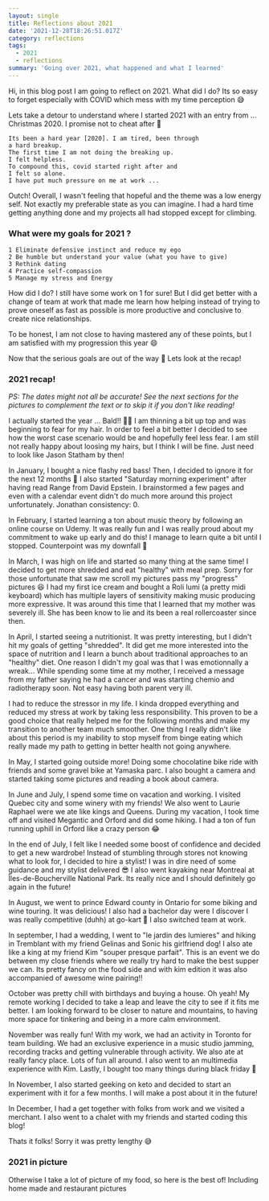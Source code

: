 ```yaml
---
layout: single
title: Reflections about 2021
date: '2021-12-28T18:26:51.017Z'
category: reflections
tags:
  - 2021
  - reflections
summary: 'Going over 2021, what happened and what I learned'
---
```


Hi, in this blog post I am going to reflect on 2021. What did I do? Its so easy to forget especially with COVID which mess with my time perception 😅 

Lets take a detour to understand where I started 2021 with an entry from ... Christmas 2020. I promise not to cheat after 🤞

```text
Its been a hard year [2020]. I am tired, been through 
a hard breakup. 
The first time I am not doing the breaking up. 
I felt helpless. 
To compound this, covid started right after and 
I felt so alone. 
I have put much pressure on me at work ...
```

Outch! Overall, I wasn't feeling that hopeful and the theme was a low energy self. Not exactly my preferable state as you can imagine.
I had a hard time getting anything done and my projects all had stopped except for climbing.

### What were my goals for 2021 ?

```
1 Eliminate defensive instinct and reduce my ego
2 Be humble but understand your value (what you have to give)
3 Rethink dating
4 Practice self-compassion
5 Manage my stress and Energy
```

How did I do? I still have some work on 1 for sure! But I did get better with a change of team at work that made me learn how helping instead of trying to prove oneself as fast as possible is more productive and conclusive to create nice relationships.

To be honest, I am not close to having mastered any of these points, but I am satisfied with my progression this year 😄

Now that the serious goals are out of the way 🧹 Lets look at the recap!

### 2021 recap!
*PS: The dates might not all be accurate! See the next sections for the pictures to complement the text or to skip it if you don't like reading!*

I actually started the year ... Bald!! 👨‍🦲
I am thinning a bit up top and was beginning to fear for my hair. In order to feel a bit better I decided to see how the worst case scenario would be and hopefully feel less fear. I am still not really happy about loosing my hairs, but I think I will be fine. Just need to look like Jason Statham by then!

In January, I bought a nice flashy red bass! Then, I decided to ignore it for the next 12 months 🙈 I also started "Saturday morning experiment" after having read Range from David Epstein. I brainstormed a few pages and even with a calendar event didn't do much more around this project unfortunately. Jonathan consistency: 0.

In February, I started learning a ton about music theory by following an online course on Udemy. It was really fun and I was really proud about my commitment to wake up early and do this! I manage to learn quite a bit until I stopped. Counterpoint was my downfall 🎼

In March, I was high on life and started so many thing at the same time! I decided to get more shredded and eat "healthy" with meal prep. Sorry for those unfortunate that saw me scroll my pictures pass my "progress" pictures 😆 I had my first ice cream and bought a Roli lumi (a pretty midi keyboard) which has multiple layers of sensitivity making music producing more expressive. It was around this time that I learned that my mother was severely ill. She has been know to lie and its been a real rollercoaster since then.

In April, I started seeing a nutritionist. It was pretty interesting, but I didn't hit my goals of getting "shredded". It did get me more interested into the space of nutrition and I learn a bunch about traditional approaches to an "healthy" diet. One reason I didn't my goal was that I was emotionnally a wreak... While spending some time at my mother, I received a message from my father saying he had a cancer and was starting chemio and radiotherapy soon. Not easy having both parent very ill. 

I had to reduce the stressor in my life. I kinda dropped everything and reduced my stress at work by taking less responsibility. This proven to be a good choice that really helped me for the following months and make my transition to another team much smoother. One thing I really didn't like about this period is my inability to stop myself from binge eating which really made my path to getting in better health not going anywhere.

In May, I started going outside more! Doing some chocolatine bike ride with friends and some gravel bike at Yamaska parc. I also bought a camera and started taking some pictures and reading a book about camera.

In June and July, I spend some time on vacation and working. I visited Quebec city and some winery with my friends! We also went to Laurie Raphael were we ate like kings and Queens. During my vacation, I took time off and visited Megantic and Orford and did some hiking. I had a ton of fun running uphill in Orford like a crazy person 😂

In the end of July, I felt like I needed some boost of confidence and decided to get a new wardrobe! Instead of stumbling through stores not knowing what to look for, I decided to hire a stylist! I was in dire need of some guidance and my stylist delivered 😎 I also went kayaking near Montreal at Îles-de-Boucherville National Park. Its really nice and I should definitely go again in the future!

In August, we went to prince Edward county in Ontario for some biking and wine touring. It was delicious! I also had a bachelor day were I discover I was really competitive (duhh) at go-kart 🏅 I also switched team at work.

In september, I had a wedding, I went to "le jardin des lumieres" and hiking in Tremblant with my friend Gelinas and Sonic his girlfriend dog! I also ate like a king at my friend Kim "souper presque parfait". This is an event we do between my close friends where we really try hard to make the best supper we can. Its pretty fancy on the food side and with kim edition it was also accompanied of awesome wine pairing!!

October was pretty chill with birthdays and buying a house. Oh yeah! My remote working I decided to take a leap and leave the city to see if it fits me better. I am looking forward to be closer to nature and mountains, to having more space for tinkering and being in a more calm environment.

November was really fun! With my work, we had an activity in Toronto for team building. We had an exclusive experience in a music studio jamming, recording tracks and getting vulnerable through activity. We also ate at really fancy place. Lots of fun all around. I also went to an multimedia experience with Kim. Lastly, I bought too many things during black friday 🙈

In November, I also started geeking on keto and decided to start an experiment with it for a few months. I will make a post about it in the future!

In December, I had a get together with folks from work and we visited a merchant. I also went to a chalet with my friends and started coding this blog! 

Thats it folks! Sorry it was pretty lengthy 😅

### 2021 in picture 
<script src="https://cdn.jsdelivr.net/npm/publicalbum@latest/embed-ui.min.js" async></script>
<div class="pa-gallery-player-widget" style="width:100%; height:480px; display:none;"
  data-link="https://photos.app.goo.gl/9dfDp5gMr1SshxBe8"
  data-title="2021 year in review"
  data-description="55 new items · Album by Jonathan Girard">
  <object data="https://lh3.googleusercontent.com/-RaeDu3j5Ke4d4SLy0i028WH4FMOlhgctnMBszR0PTvP6ARk0qInolNKQK4b-yYnQZN8jQVLxU11BPOFzxnFpQz0niVtkhAKIWICxzjzG3zoKk0RDr-vM41SRIapaJ-mec0eWWq46Xs=w1920-h1080"></object>
  <object data="https://lh3.googleusercontent.com/Pe1PxlcdkKVXpS8kvTDWaE79VD-860l5cwHupgosIFNAC9gdYccRRlCbx6fF_SSZgcGDLo2cG1ZqD4ivHPhHJwEOL8DO9jF4xLt_YoS4WDZ6e9KvXY1L6ZWiYTujr3ESUDiev72jsJU=w1920-h1080"></object>
  <object data="https://lh3.googleusercontent.com/9dHtFyqsU8LhoD3xUOKcwgPxHmRWus0O8_tWYwtZHVCoCdgD0_0dgw5jfDkXg5VB9R-FnIjyX5DNnIB6EvzgQCYorjkxc2zG1jgSKA18jkgsmgldJ4cvhWh8RlnhuMnEshXNGKXkZbA=w1920-h1080"></object>
  <object data="https://lh3.googleusercontent.com/6z4tyToDwIkr38OVj0LlZjVnsMhBWzBgLELAOsJBqcZQFKC72EAzZNINW0uoArVb8EPtGpU4N1Z3hBDW-dANiv-Wn_hyyIClikM7KW2LbY31k4TdSQUrr7sI-73qxYb8nUkgN0QIw2I=w1920-h1080"></object>
  <object data="https://lh3.googleusercontent.com/Qy3QXTsDd4zhPfv5WGm-NOJs8x6BSCcNLjzwPEjN4hJQvd95ZNEeQtK4nBlxfci2DqySCkIb6F6Wt6pTCsni2Jz8YwgxI51gpfBtU_9cUVH0MztHcDoLEo1DGUitx8mWpxkEagPpdao=w1920-h1080"></object>
  <object data="https://lh3.googleusercontent.com/__sm1Xt0QUrov7JXFXNzJf-vYN0aijBui-fJWEMrZ7e8cqP0GUG_vFPSl89-BXE2gehxnlq-k1to_HkuEz-xsFxAz2vtom_F5Xq4jV_4TVeCALWClOV30fGnZLr2K0n3gaHoUcAXfvo=w1920-h1080"></object>
  <object data="https://lh3.googleusercontent.com/-uby2JuleOq-1aIbq8JCO6NYZqw-bqP8oBSYzUXdmb5ALxsUIgsohwiv7Wy6t4aX4Oir8YsAmbtwmAFgpk097gkCrHZFM4-N5s9SYUhA837P5Cft67HpfeFU_QqNo28FdCZR4JG4IpY=w1920-h1080"></object>
  <object data="https://lh3.googleusercontent.com/zV1Ufus8E2fMNY5YdPTZMmV7R0VvBHxILl5jas3ITvTq2cqmmszL2r4TqThOyeaMBFlKJkIEOM0Ey-8DwNKK6QYNtFl_RFBpKWIrsxfhTR-zx0FkINztAPiyR_pIYzrKuNxcUnImsM0=w1920-h1080"></object>
  <object data="https://lh3.googleusercontent.com/MYImk__l7QuzNAFnElwLB-VCWWgDdR7P00jMfvKVr0AHYelvPMKRR8iQOY1r7Y83afMDwQukaWsUBBCuqt7iliTnUrb80zkXAxsjWi9ZpsDbAgvOQJPcf0T2srEikIiVd_x1cXPnq8U=w1920-h1080"></object>
  <object data="https://lh3.googleusercontent.com/8hywOQX0BhEk0XCYFIYpYCRuu2uFdbpLxO5Isb4gS80FfxKA-SetZoOx_TfebjvvF3v0h5ZZwsSanwDImkqsQ58FCjcCeD1eoljfhtb8AQlNGa9WFxDhL__S6udSmJnWYfD5FMsxAgU=w1920-h1080"></object>
  <object data="https://lh3.googleusercontent.com/jdw8d66bVvpaLa5upFNM_-2MISx4bS01kQwTJUHFE_RxQlRR3-6jYZY5awW_dBPyRZfiRksCJT5awJoQVMbHSIrHwY4MJunlc8qNxRUZWLB1JuzC_All2F2cHYh3Y_tCbC1Ol3QtS9E=w1920-h1080"></object>
  <object data="https://lh3.googleusercontent.com/PDIXxfQukWbvaO8WSVSWndbam6v1B5pxzHNm23vRPv63iPZgnxzeXcgsrdfNP8Rb9hsP_O6_VKUywccSMpVFaIysfec9BEZ0W0zPURrDJ8zvXhGwJZr4-xdK89wpl9A4y8Rz_ETfWHg=w1920-h1080"></object>
  <object data="https://lh3.googleusercontent.com/kMcEbtoLTfloJWQZ1egSqwx1lU09w-VfRW5Sh4Z5KaPXisusiG8AWlc8_bTvxETX0mSbCWT5bHbPwMx9zbR_Svtpsn3N2vMxZSUzIW44MzAbSCxa7OP3xVynwoDoRZ2iFwoX8uG0poc=w1920-h1080"></object>
  <object data="https://lh3.googleusercontent.com/anBkq7dwQ3oRNS9tl2b79u57VHZ4DlolSUXGmhA-EFSvvs1mwCFCM_3rj7KmTvlURht7kmpVxJhOHmSCc-TLCplSjkDIv6j7Adr_36v6VAP9sdLoZkzIR8EL6ylMg1cPewKxos8Ni2E=w1920-h1080"></object>
  <object data="https://lh3.googleusercontent.com/PjZv-yQmX9DLRFxnqlyxiMHjnxxei76lnYp2UYL2ivNrFgxSpdjTNTXYvtonXuwQDF3fNF24KBdrs_Nog4l4c0d_EAJOgIo7iXHRwkifiRYb1hoyTCpc_2diOwangzch6xbIj0eUmvc=w1920-h1080"></object>
  <object data="https://lh3.googleusercontent.com/0e1m7198U4vOF-mQhCRzP0QAky7dDtDLuwkUgEe99duguqZJxKgBBzINesrG77uDyQbq0dHHYf0Xc2pkmHViCrXZ2x5l6k3rxifJvyEPS9ludUSjiLKaBA_odqjbix6ikWbIGjWrQ_E=w1920-h1080"></object>
  <object data="https://lh3.googleusercontent.com/i8WHqBdGl9x-wZZQDDDy64XvGSNngjP3NC2VHinptffT5E8YxDkdWEaTLlUFFtqISQsLR68kv8hzZN-5XFllMRxjTTM7wem-lNwZNHWrrTqxp6I21lNpT7rUD1rs759Usw0gI2sD3PA=w1920-h1080"></object>
  <object data="https://lh3.googleusercontent.com/zenP2_py57PTYekLZld7AcIrEZ5ibPOUeMMVIuaGhSyfg6JmjX0Fo5X1QHXym-L1ndebKwCx9o7wn3Wpl3AfliXFFQZBWyRSq7vGFeJW5j4z3Z58-uQGDyYrvgE83rXRo8LEvT54250=w1920-h1080"></object>
  <object data="https://lh3.googleusercontent.com/Y71xRKHAM3OMbGOgQxFnCksCDY641b3GypvD1-bhBO3wgs3RwufOoBF6fBZ1Z1K7B5Q4jTNZCEek-AQHwyT3vzlOI9e_eM3z1eB-eMvkyJDIdFDNqFrJnzncMUhle0aLPsYFMWjN9rM=w1920-h1080"></object>
  <object data="https://lh3.googleusercontent.com/ZqokjoXbrNJF1RuZjwQyhBg4C266bbCxlgSkAM4POn8OgMDPzoQdp9Vd0ysla9-jH2QJ5YkAxmyxPqu8UiVCDqLztdlak5IFe0EwEY70bMQzAQ4XT97xjBOItPUMZUZ8XQipV0lw52g=w1920-h1080"></object>
  <object data="https://lh3.googleusercontent.com/C-ABJ9qfArJyk6PB9AIP4Vavr78jmuU4WMHYCtJzR2V8Guns3IU_4lriTbK10rcJ_dVjtleSLUsiPCcozcMUk3nYHt6NScNj4IfdVwKmJlcVyC8pkbxbhI-jYHoas51-vv27nUSmCdI=w1920-h1080"></object>
  <object data="https://lh3.googleusercontent.com/EMeiP9WHY23YyAmgEwVCfBRaR6FSfDDrWdmhulM7I341-Ms6W-7bFftt3HIFLzdhOvcwfomnBy5qwB-w6XatM5POqMVTEI3IGSPatxF1yc0GcC-BRgF63LFgn5HtYljn1D0q7ZO__r0=w1920-h1080"></object>
  <object data="https://lh3.googleusercontent.com/TBRnQGYsse3NukwEOhLATf9Bi3HJj_nxEf5TWH-Vpn_aMxEvIYq7avI5WPK5ktgBoDM7or_ssy115W6hVGGdYXoT7qObLDkzIlI52_c2KTT8QwYlwkdzoMnqwT9ZCzo4JVKpJyF9MzQ=w1920-h1080"></object>
  <object data="https://lh3.googleusercontent.com/XNegMZ5rjd-Hmi6r5qTnNucHoyDe-YT-YFOtlnyYa0fU4A9jUBivC7jH7BmKK2U5piUvoyLJmLiiNj5xg6ZHg94omcecZFn__e-eCEWL7TxvS_tcyGydp0I-0QDSuEKCHWJJMiEAdvs=w1920-h1080"></object>
  <object data="https://lh3.googleusercontent.com/Xpz9K3zwpgNaZ2XOS1aYlX8yxr3OzzJtE329U1L6iAxq9zB-2bZrnV_Z5sSInjqmwH8hdl656xFXQ5UO7tczd5gItAYHs64VONnR2fKQUSKpwWhAengYq23ml3q7x1BAMQe2If5Rckk=w1920-h1080"></object>
  <object data="https://lh3.googleusercontent.com/KdlWljaY4o-nPBs3UgyxjdrWVMPsv5BuS14sfpKDSmB2yhHOhPdf2A6QSmPUdaeE01QR_Vj_pGUrhd08PrNsQzbTsUnZ0G3t1DVPSHX5uAuJ5z5h85Q9cRX3wJ5d8nBQcDZtFRUfqRk=w1920-h1080"></object>
  <object data="https://lh3.googleusercontent.com/-MGk1flvxX1jHXgQ1a4XHp7dEuwGSlb_5W0R2hrl9vUD-BeIDBxA0nFZmZg1zJv-0QVKjcD4yMZHeGkAuRocMNO80nRvYq9u880ejRUflJJ1jYZBCIrDCU-2BKnjXEfBgPNn9_li5pk=w1920-h1080"></object>
  <object data="https://lh3.googleusercontent.com/y1asF7w9rTv1J55k5cq9JVuGJmwAQKZzBS0hz897k6rQu_St8sew78B7HXTuN4vZUTCdj8Ugord8-SMlho8DWP_6gwZcnqMBJckXPO7972KpwWwnY50fNda3OGIl83d3EmPpUczo3OY=w1920-h1080"></object>
  <object data="https://lh3.googleusercontent.com/TRNOiz_wwEzVXEx3nEVXU02dnwcp8yDEq3BMFLDzlth29acYKxE6wg7gb3wIkxp2M5XglndJRVLDGvvJkrjcWt9Je9xK7dKuWxwXcy4bqbQ4akgbQLibl3vmIeiLkphp7xrvg4ewcJM=w1920-h1080"></object>
  <object data="https://lh3.googleusercontent.com/odQMTHUq8_1w160vWVZVzUdOEmvTTnpmHPu1Ld-tnhChbra2LCl4t0AoHgDHtPH52xsn_C6nAMPT8LGTNS2NN2IZS1oTeQqFIJAiM-diEVysdwwtnK23dSBM3o7CE4TY9KqzP7L69uY=w1920-h1080"></object>
  <object data="https://lh3.googleusercontent.com/nbSyfKKn0AfMIj-Eng5A_X90ptu1lsRS_ycVfNLdFmb_ArRrvxn_9DjVkbBPpHL3obWhUwXJI7c_IRKxfIJS5YQewTALQG-s1ZcXE5ly7ydXiktHlmUOMiwqW8NHyXf4ztAZfyvga8k=w1920-h1080"></object>
  <object data="https://lh3.googleusercontent.com/hQKjF1Yw_yOxRendL4M08-Kz-nujF2ukkEu_Aiz_CDMBRdmFQSWbqTQ_MI8x6xmUm037IBsY9_7my-Ic_sVKo1qItIWMXTm1IE6d81TE6ggCNPsn9JVw9Hzj74mj4UoZZZ0bZgVvO4w=w1920-h1080"></object>
  <object data="https://lh3.googleusercontent.com/s-MbrsRTWASr6FJGjIQgDqRbRzxEFkaQ-lsC6wO353Gk22TjXHO35A0FfbGx8k2_IjULQktQRHcTLZcVw1eP3uU-5Dy-GdKx1NNBKIc7xU6XhIS1avyan0QhffIWk_K_wZbg4bMrr00=w1920-h1080"></object>
  <object data="https://lh3.googleusercontent.com/TtlrAGgxF8aK-4EWulXtcda6LsIaQRypbaeGtf68seVEi38ZTC8MeBvWosc6qpu1svbuMAecPmoHBUn5eGIT_UfiMsQfGXj0__TKWMYqL4rcwp2ImzmSKxwF9u_yCGdOwep6GuKmXX4=w1920-h1080"></object>
  <object data="https://lh3.googleusercontent.com/SwJiZzDtR_2FlIjdAd-bCyJnydVC-K78vwYiVikwsJTuODvcT69Hx0QxyhlBbSxzxeL-sa3xY_jhMmzNF-CzodQaJaAFk5rseupEQWnv-ywZ6B_1tekCTSJR9rin0PfPyfSDgFNXyAc=w1920-h1080"></object>
  <object data="https://lh3.googleusercontent.com/lo8bj1a4sUdjk7socxvrpAlprVX8pc7wMcoe7nwaxEUA1EOuOJbU4tzB9nbZLpZS7rNky12fV0t_4TqqzWij530abq4UyuHQjQlG-9hvXmmS9_fIDyh_KOV7taWcDlH6s-iPV1Wwh8s=w1920-h1080"></object>
  <object data="https://lh3.googleusercontent.com/RAqnRvpOeVfPcUjGUjZDWH7nHyxFtB0USQtMYac7JghKhDpd1kIZzI3PpgFxUOMlAqQ_PPhKAOgkx-wF7cOKmyi8IQ_UQYJOM5LNLZ2MCZJgrivyf5Mfn_3Uzo8ajz15KR28N_JGc1c=w1920-h1080"></object>
  <object data="https://lh3.googleusercontent.com/IwgH5OiI9cF61PWkvWDuiNjUzHkqyj_FwB6lZOWq44xqoGxuqIG_S5Nn5w9PEUtK-auTxywwXcN-qOBdlNUfuzuGMCT77C95Qwt7V29vdMv27DGsYJulH14jwZOxlE1RaF_LQcPeZWA=w1920-h1080"></object>
  <object data="https://lh3.googleusercontent.com/ZLW5FvuA38yDce2gZqClzw6h9AEa21JrDWGI9-SDfwgsYlpm7lXbqFzZMxEFoLOsuSm-qmwQqNimbr2vFckK4xmzldNSup3RRtmQRvLuCWJPVWqnPTbh_Eu29VTaTBQfHrUkhXmezYo=w1920-h1080"></object>
  <object data="https://lh3.googleusercontent.com/SBq0Q5o8A1K5m8BLYVjUktXwyKjvtvmdeFW2w9dmNYwTUZ0O40z33gFJCAcj6ulxQ4H3b39GL0ZR1ZouX15E-SdKK2PgLn5UyAUD0Jxt8bPvBys7SKQWgX2TZRrQiAVS2IlKjvzsfWI=w1920-h1080"></object>
  <object data="https://lh3.googleusercontent.com/sZunYEkGl7Msh_fc4Jd7Xc5YnztXv0Ybe2UpxundrCWjPvLdIGydlHvsWHOXgzfkJCYMjyVjRTNqOrCIFzvHf9XTSbEY9KwDv2ISHf0DUksKs7pVeQFEmw__hCHhpDNwbX0Sko9xQYA=w1920-h1080"></object>
  <object data="https://lh3.googleusercontent.com/0AeJk_dMzQQDvn-4x-HKrV-DYMWqgSecyDqjmEKDAtfZmmTfa-6V9dNQh7WBDuBLtuUr_2lFyhffdBoNFpi_Ha9jD1IMoQ6XicZLIXuWp5q9265mZu-wL-xtuL4DLX8gcMu0sVjOELs=w1920-h1080"></object>
  <object data="https://lh3.googleusercontent.com/qNLH_FCQTpnLZUetgmhd9f6jGwtrBlmycGKAA6lCMavKBGoHeVAGSPf4qVk-RfdqEBPIR6N_SCk2MYd4Y6696X83M01-D9cwZcLTWxzJgL7FR_NMf-T1YwsdARl8EpjT5o7DD6bAgEE=w1920-h1080"></object>
  <object data="https://lh3.googleusercontent.com/Rzstfuunj39sHEE2-yT3kWAGowGwTJZwaPWai8ubuUvaVAvKyl3xiIH6_L2Gg2Z5i43bLhl35njsjwDw2d4Cfd3DzTTTGfE6irvF3jHoGyJKKrLg3M3IvZ99BymVqSyJwOxVyp5ld68=w1920-h1080"></object>
  <object data="https://lh3.googleusercontent.com/jMbrTCtMcm6L-wkE5McUZheabY2nV_XLxrATuoE8bsu_0hNRsa5zj1vP6zeYrXPHU4OszyWxjcrxoRNxUhAYyjSCz4HY4ciHYgSVDAFkDkzODFCK0TgxZdrnIFGFvdg9x63WLSWJcVs=w1920-h1080"></object>
  <object data="https://lh3.googleusercontent.com/cG_HTZ6pwMFPT5IN6PEKi_PDE5TOcRIMMc8SJTBYQWZ7hiHAXznHNGgmRCXG2Qz4Y-FD_c969oqtrdEdQHYKXxsrOupgrrSHcjuImL2_CxCvFxMYL0iQNQj6lkvxgOKsty7d-B-nxZE=w1920-h1080"></object>
  <object data="https://lh3.googleusercontent.com/GwgUs8JJN8QODiZ3lbUywPk4KJZIkt85qOyXe0_On6nl8Ug6Cf0zpASZnvHm02MXxFwte5L2IVLpDCpj99hMGy8QuVIzNBtuEOe6vX09Qmev8-ISbW1OTSYavZIpq5cHWrGDFvsuzbo=w1920-h1080"></object>
  <object data="https://lh3.googleusercontent.com/Ljb1GqauPRJKHc_-FG2WjNWQdF-WOij59GPn-LfkTxh_ezwegqyvcjvtli5v0FwOprjzvzAdnUN5pa5wDWfPI6ilOWIyPA-TC205pCCt9vcAy-7w-DxDfAwHY9QruYgSJolmRdsDxFs=w1920-h1080"></object>
  <object data="https://lh3.googleusercontent.com/sQOlCDfBXPGscf3evXQiFtXwydkGwFrjFNzi0iHuT1c0Vm1Yrh0kLlT3nNSizYf_GHQpPPzDIVuAeB5SgjsWQlBNDwBkVkN9akMjc4z5vPRNNen96GKEDaPwnnKriM0FqNgljTOVJCI=w1920-h1080"></object>
  <object data="https://lh3.googleusercontent.com/Vw5wSy89xBQeCTxTVZrPxzWeAEYL_LJreDI-Y57ijZPRNqginT8WQzo2Ha1ocFmeE2KKKPbzm1OoGshzR_wFoNd4bpwZlMLEBZjBnsxDZFPRNKGU_Gt8SaG491nlZK-AlSy0ENEGqhY=w1920-h1080"></object>
  <object data="https://lh3.googleusercontent.com/sR1KUpuHDufZb_BVenRt1aIkn1daLMcbYnbe8gwIkaUCiBiUEdDtWSQO6CungbN4EJYbaUtIYKlJYwDAaCndfNCh0xfR40PcimkNiruVUgw2HWUU5Mxtp4sqhhJXwPfzQnJ29I0tUgU=w1920-h1080"></object>
  <object data="https://lh3.googleusercontent.com/tq4094B0vMmNdc4AndtJQ7g82kwdxNst6tbpRKwF_vZlbEcRkCP0E9oEaj5NemVumEDoRMmaanb7iFc2Dg9B7u39M8kEfozw2TJOa8JDOLfUs1FcIC9Vkb2T15e6gjzv0Zkhjoyzra0=w1920-h1080"></object>
  <object data="https://lh3.googleusercontent.com/98k2OC-dJWv8nyZHH5-4V6xo6iP3Ib2Z2IoxRCLh1gMP1RdKD_KIubHLR2y2gjkTarq5xciXWf3kOoED0HNWRsMQCsXxnAmXV1fN7yuCg1qJ2to5WHd8D9-cTlGpS1tyxSR7ajDIQk4=w1920-h1080"></object>
  <object data="https://lh3.googleusercontent.com/KQsMwbk6W3Vy6PmeWlcd9WJI-DyjhUiEEGjEB1YOjnsHh2sKcRXARsT87cpuKv4OZ8B3Qi-LENtbwilqgrTzywk6ndrP-D64LNcyNBzpFfzZfCliIwt4zBxapmFgXS4gA2GWWCnaG6Q=w1920-h1080"></object>
  <object data="https://lh3.googleusercontent.com/v3FqggI1xQGpS_ulm_7LCvZhWN1f4lzmGG961ekNmI6ftStOzx60br1bJzqsiUKCPjTlbGLhvbaX4sbtfneuThP7A9q6_um-NVwz1gqslA-Nl5jQ7Nf02b6y5MU27p-1bIkmqBFg194=w1920-h1080"></object>
</div>



Otherwise I take a lot of picture of my food, so here is the best of! Including home made and restaurant pictures


<script src="https://cdn.jsdelivr.net/npm/publicalbum@latest/embed-ui.min.js" async></script>
<div class="pa-gallery-player-widget" style="width:100%; height:480px; display:none;"
  data-link="https://photos.app.goo.gl/EPde7EHJeEZb9ich9"
  data-title="Food in 2021"
  data-description="57 new items added to shared album">
  <object data="https://lh3.googleusercontent.com/5TNii0U26WIkLsrwlrBOrq2cW5pYpxmd_PZzoQyB9ouCFtRZtOex8N5nXWFtfOVFEMFL4a8TotyEGbk2Dd7-IhbAb7bUs42HKg9MuXJgWQHmoCOy7yOOLqfVHpFsetd4E9GxQ1admS8=w1920-h1080"></object>
  <object data="https://lh3.googleusercontent.com/Al4fgBSsAY4CONe7nUQDShFfbnCn3IhtIj8dbE7MzTHSlqQnINA4HiBtFYoJosRX99zreNMEkEF-iUJcvKLvo9-AReyF1kmjwUyjPpvV6IV82bB07gLI9v4FDGNAO1MoFuC2WJAsMLg=w1920-h1080"></object>
  <object data="https://lh3.googleusercontent.com/R2Axag6az0OkLGoBAMs67V6JeKNnKYrjFan6fs8eSb4a4SODxkEP2Bzq7G_T13L_clG8Ev8KNa9b5EUXJX2_XZmvRO4VSb18CrApFvc6lQi3edCHQD_5GNE1_mVxLSjIVYhthXQmOK4=w1920-h1080"></object>
  <object data="https://lh3.googleusercontent.com/SKJvTuSltHIskgP65Jqu6Y3w-AgESj9Zbg7T9cvEtFlZRIm4IuTndbjUNW2XwqF3Eqf7vpU4VwxHjegXoJ2u2pUEoH432DnxPLxNOiW7CR8tuckCaC-9J3waT63qKFthjBcvLS4xgg4=w1920-h1080"></object>
  <object data="https://lh3.googleusercontent.com/ScyXiK1NjAHArjIEFsTzz0-nFSXnLBs1Nyjibj9IFzBMlYJ8BXpydMNptRBFzCKcpfGWtpEWSV5rY6OWoJeVSW28jisVNMjOskSVoZriCROuZsVEuPhjJohcRPaHNKyZRJRfaO8QQtA=w1920-h1080"></object>
  <object data="https://lh3.googleusercontent.com/pOoTNOn9z4JW0a3BlNJTPMvrMi6f640tkdX1DMjN8ytn-2Q0F5KByuhFG9y2HobwcmRgXTaQJZx1Z0dCJ3aFfixza5omKOHiLoTGs0Q5NMklG6AgxsNQZLApW7IuPueYGSwlDrK0WSo=w1920-h1080"></object>
  <object data="https://lh3.googleusercontent.com/J9bhtmzNyZbtiMe25E0e8VQryFpUMxICzeZyyxSgMHjj4ENfDQykg5iTYEvilBRuShX7ojDWUzarpuNYhsiHbnjT2oh6tHQvp5c89SQYHgyCXkpE1Xfrtot0ALgZlogCkUaKNRav0BU=w1920-h1080"></object>
  <object data="https://lh3.googleusercontent.com/i8uHzi01wHSSfY0L6b5M-bzr-PL2ha4LpYaskyNKSydb82JgmtaQb7rZf-nBbiyh4tp3fCfet7_3CrxCy6DQv-7_8dZB266V6wf-vtSs_zO_MeGDzRvTjHACtd5DacqcpnVNipMqugA=w1920-h1080"></object>
  <object data="https://lh3.googleusercontent.com/XEMvWfxV176qB2kEU02miz0KeV3jvgrTPjMX_nc3mCy_Vpg5KkbNpdRhaBeT7PIIFJEatSNMi9I3uL3W2tiMZ0BZTz6JcuXpqWjgxBbbj3cAEUJpd70a_2MPae7mCaZ_KzCKws3oP00=w1920-h1080"></object>
  <object data="https://lh3.googleusercontent.com/KvMy8YlLINUkhHni9Q5w3jbjd_wfzaY2pd2JQ2qnaSmU5s2gD8QxKwiPMVUdPK9aRCzje1_OFoccbOKyktshUBh-QfbaYOC92urrJcOEccfW4_L4Yql2HNqPTN7ilDywEP8FZQPhmrs=w1920-h1080"></object>
  <object data="https://lh3.googleusercontent.com/lRciXxHGBIuJ48Rx8bLNH1OynhGSFOm33Phhgs8U8dUvQGcP9EGcRAgn3s9CnLVYZU-tHZcS6AF8uE_lo9CSXlQIrRM25s1TOT6Rq25HXwoiKXYVIE5xvZHRu_hkec3ByR1FBKESAOc=w1920-h1080"></object>
  <object data="https://lh3.googleusercontent.com/mRKyPxbYsCSRsXjayo8QX8HU2qu_Le34cFtZvrDWmJoDJt9ROmCmy4zw84FL2srLADsu09e4bdyZG3maC5QaBkNwAVGv72Zb4LHWZeJKpq7K-MgSUBaWguRxzshusJuhcqJiyFxIEmI=w1920-h1080"></object>
  <object data="https://lh3.googleusercontent.com/Bkrzb-iswzMVnEjva9l5LsvsGcR1AuIDpCX6CTJPJeFixUggq8jP1gm0V-nbDnBVRRKZoyglNmJRZpomxsO2lDxGs_KEepgl6vtuznZ65kKY5vHyc2H6QquoAUfmcbTpqbYsH0lFidY=w1920-h1080"></object>
  <object data="https://lh3.googleusercontent.com/vyyDi4Gnp0IkjJW7RBUYm6oYnjlrkUMx6d1eJeLAbL_btAlSM0MkBveBMM15mg5H5JpnRDYiMdw5uiozKEIAT05xdaQzJbD7isNq5648Ou2ZKZhw2ksiQIs4YB2l_1llwnJ0U6H5NVY=w1920-h1080"></object>
  <object data="https://lh3.googleusercontent.com/oulp5t-xb3BRGI6AZdNRqC_5a531v1vX8J1tEWLdGalgqOK42jfM2F1PZKhCt1-17bF5RziDYf_8I0C8gvjkSy1k8FpdfhUUWrMwzjEo4qdXTcvQyIX9sXfHY9jp6kmGdVi3Txv-kDc=w1920-h1080"></object>
  <object data="https://lh3.googleusercontent.com/gK1YnE3-Jmvw_WFDOiFDhbz2LLwJgAxRGIQ0QWWQW7jBF0kg9S2Kd2w_gJA1OQH4OJbxmrJC5k8miGvzNy7pyt9l4maUS8ss4XbwK-7iqHckG90kz4wZSi2Yp6uINeKL1yCidFnh31w=w1920-h1080"></object>
  <object data="https://lh3.googleusercontent.com/63qjUIdHEMg7bG58ZXdlqSvYqgeA5679_oy1XYt7ZeKnupjF9DBS-sdjBKr4d4LOj9m_a90np01LaW1D60Y56RmyzD2u1GEbVapi-B4EvQuvV3mIxU36LV_m-v8skp8HhpAQ2k-CfXY=w1920-h1080"></object>
  <object data="https://lh3.googleusercontent.com/3CqSC24GcEvX3443dEhjhZDs7WrqvbUfvk9rktTcuCg4YRbGetpqCFC7pK1_as9GJHFCkhJd2o1-V4RbKmKwn26EKNZy_sCz6BBDFerZcQXuFFPueX2p3hLIEhq61xF1POWF9CERdvY=w1920-h1080"></object>
  <object data="https://lh3.googleusercontent.com/SveFGKbfGR_Aes18UV4-nOTxFGF5n3Jn3CUPCTMDyEuPQUsws9yOXS43nc8KuSHoiYfJ_WcYfYdup3BQeDK3rteeWVsSMKmDZqAu9Al7Z5-Fs0_144PAvDTxHdeSTBY1_D3yHGxGVnY=w1920-h1080"></object>
  <object data="https://lh3.googleusercontent.com/DNRnKkF5eT7C80kf-WEErfaZWLJh5G0P1giaZ2fD1Zq8rW6HaHEfcbuodjxAyiVbNvyJ9uw6kTO6BztPlaLZMt5T8vWOpI7vNl2u0qCBVxeiEjIIFW1p10PMDZgKCHbt6pRF3tJDpRI=w1920-h1080"></object>
  <object data="https://lh3.googleusercontent.com/w_6kFWwTjAInZwaVe9s3B4Cpju18y0DMlAvwnqIrcuMnraijkaREe37MsScZLyyGbs5Fg9-kEy3fGB3dkz6h0CESeKe6TGvVe5_ECqsQBZLPN3SZ8XRDS0XAcarfUoMRy6_NCAY_omk=w1920-h1080"></object>
  <object data="https://lh3.googleusercontent.com/ki2Lormx6CKrBsfQ_nICWCU4hFLWAXIvvAb1UkM8cqAEMBG4J_99PjCpYIl_3tsceQsyt9Dt7slv0hUclcaGkNFNVbNsxC5F6mOOD7wRCZaT_-ZL-5X1elOBeyyPIG_iyWX_Ku5sDsE=w1920-h1080"></object>
  <object data="https://lh3.googleusercontent.com/8a2XSJ8PVtDKKbGaqhiGQOSVEmvzGdk0Amg_Uf1-7bk4Mh5GZ6XC8ZQQbZGrKof0CQKG8nsKM0YfjkR5LzmCSNtgKwc0i2VdyRhhaSere-JjbAMEPLecmpZpXkoh_mbDXfniKafjJAo=w1920-h1080"></object>
  <object data="https://lh3.googleusercontent.com/f4Sm84QRkCaww7UXSyZu7VNGSBnfzgs_5k_vJDBjawl_nBI3wkIAw0_n60kftUTOeWkmW-Mp26_6vuHbxFSDLJU4YyRyrXV6mRt132ddnPdy-qlq-QlujEI-CZR1XS2ZmqOWELqxwnU=w1920-h1080"></object>
  <object data="https://lh3.googleusercontent.com/C4NoziZ01j45SxrDq3PC7HPBT5wgdNCTJ581ZTk79dTtLjg_Oe5dwX-6wMIubKplB_V9Uz2OM_MDfvpO_8TjDQbo2WF3WIiouFggv6hRRficVAfHB7wcMXfLGIP6u_rpsk49yUMcenQ=w1920-h1080"></object>
  <object data="https://lh3.googleusercontent.com/aJIV3iro89sC0ERbs4PXgdTloM3K048CwyvXjMRDbL9NCO4HdbGSiMfXSI4DnaCLCIn9AYEFdm6zEQ85tDxwcUM0cYlua9SrbGGX81j4RJEVUxk9nVQT4pPUA9MYGtc3rWRudMN2w0M=w1920-h1080"></object>
  <object data="https://lh3.googleusercontent.com/uNgE5u3At_ewBRlCZhpGAKUhW8XJkEcdUICVIWoBNb_Wxzh3CVHNdXm42UXjJjbFdjr1eFpaBTSc_K5MwYsZefm4brytd_eq0F4-kBL4oAMVnPqq2hsW-ztQFBlyTYlD0RIVoK_YVU4=w1920-h1080"></object>
  <object data="https://lh3.googleusercontent.com/BkQY_1zF8u_gxvhfewc7RmMYh3DnDRgrRzcu8pRHYsLrj9Y2SYVDxtxYVnYu-ywX8nA4tVoneEJuYcauUGh6YoWCsE5N2XurRWrK26CnOCkD-wIrWSrzIfFRRWLP3hEAPjgKajKQlQQ=w1920-h1080"></object>
  <object data="https://lh3.googleusercontent.com/l6iGCRQ6pF_qgFlG_FB0nh8Jaygkf1xP9-HOv7GkyVStg_jsYWTZ6dA3f_8K1KjGz23JKfOC6m_C1fBTSN7wKfHK8ToJVWEPIG449OOe08_K4wygiAMp15kLr7BhNMTKC7J5xLkH2fw=w1920-h1080"></object>
  <object data="https://lh3.googleusercontent.com/bYbk-En1WMhIOVyKd_SD1f-Oe0X7aognIdEJN_v5j0N2ZaeBqkMIzaON7fHfflblLC6BznojimS1QbEzqxa3eaavkgMNRbKmPqfp7B9h3Z0aXt3DixbQDyI4X3xn25GzI4befU1t5YQ=w1920-h1080"></object>
  <object data="https://lh3.googleusercontent.com/oDxyWbWbJPASWFkY8a4rrq1mZvWYMGZZcJ3ciUh8IxIEMb5Vkb8hG0r_P88-Tnmk59or9OiX_30pQMEBexEmdUn-a1zz4isMOs2REIjx9mmBI0R8FDf4zVn2zrmYaDIPIYz0miHj-Uo=w1920-h1080"></object>
  <object data="https://lh3.googleusercontent.com/dvkUWPv0Wj5VsEq65cXab8sAdO-xlihSy2qk_uhiVFF8zrAsz-9uJUQJ_Wz2jlGhvM98MPb_BCjdZx5GlLv_pjKF88vwj15ySG7C5Oc6LwTpQVw286Dzi3sFtFLJ8aF5LyvEdbFtCno=w1920-h1080"></object>
  <object data="https://lh3.googleusercontent.com/11TBqSu0-I5KhcQ0c6fvJaWnLseKcMk5eR5UYkQzrJMvkp7bd15Cj8l9l1MLvcB-QKEscxLvSZwGlkrIbCNJhox4HGwfL5-o3KFn4GPPcvM-I9gNm2cGD3c_Nxx1SDpZUdenT0OaPJg=w1920-h1080"></object>
  <object data="https://lh3.googleusercontent.com/pm7GJh4gy5QXFXOToRg79C5WHE8aYa7l7UV3j3SaqZqHVcHkN6KTwpT18_JKroRt-w6vt40yapphQ7dBvh6SuRMq_0rxvYuUw25OINxAAcW1sCnVrogIPYGCc-j6_AlSMZel_aIOAUM=w1920-h1080"></object>
  <object data="https://lh3.googleusercontent.com/n6WoGJfmPTtvq0kK5QvvrBS4iD8TxMJW6vw22f2m-taG7WVfReKUAGMTjjli_Ee74ehzDfJXkFh98J-embApqw5JYpcU7c4sIefs05uUE7B29hP7WAgS5Rzo6z56ZWOIqHa7vUmdJxQ=w1920-h1080"></object>
  <object data="https://lh3.googleusercontent.com/M7rVIQZgW173mACy1nI2vVHa9IMS0YgXy2tZooost30W7oYJvlw1SdSUAjSj7-ZtUQyN53i7ZUv5d7FYCpxrawuXZ3rY3ZRiGS11zn-pzjvWrNHRpbIhI0CV4snXKR06HTtg4rzmxKI=w1920-h1080"></object>
  <object data="https://lh3.googleusercontent.com/dNpPjVxkqrieVweqqjb6i1i5Y7MvMokpT9FEkRNBTr3gWgSwqVFPLJ1MMyoKiaoOxGgm226H8iip8R082rK_r6_Vyu0tVNW-G0D_NAzk2FfWw9n6m_SSsOFAmGr2yLudEmWTcw-fXKo=w1920-h1080"></object>
  <object data="https://lh3.googleusercontent.com/em_7jizOZCjmpc6CyMoPvkXCTalsXhaIzv4a05rm-G8y8h1cFOZLf9Pf9gSF9jASqt6sKPnVRGL9302V1jg4OKY1lhUX46aAshPpvBKIRrWeMWKhceidJCehs8myDDtxv3JOtSK-t5s=w1920-h1080"></object>
  <object data="https://lh3.googleusercontent.com/0-kc3nR9hq1IxVmcODRXUtTs3OkkBJeG_qDeJ_2WIEkBHxOMGOUVmOx97fckAAt0V_GHkOGdwSddUFReAGlpROaFGkL5TdJSYJSpm5LT2nA4Z7V7QtBK4TqpmjKt1zrA9mWc1V1ff8A=w1920-h1080"></object>
  <object data="https://lh3.googleusercontent.com/Q9VE_G1sH0I9zcgPw3y2mJQD7jZE04qr8hH3A4rIUuXL_Ah-iE_MG7w_OU8mrW0ZgProna6KrASBMFIAyfUyMYupgHYOpxAbz6E3edjrx6GNfi06jmuo_Jf_rz-Gr9mzkg1SuvsooJI=w1920-h1080"></object>
  <object data="https://lh3.googleusercontent.com/OXXfr1laFXcpc_4cpWCu0mDHGL6B-5il1sPKln0GRzA8xgJ_AjZTPDERjeueZcXRECF1W1qtcHNdFd8fWTADlXBQZv0MJNn96JuFHekkLY5VCx1KDuyuYJD5W7o289EHk64YksFbqpo=w1920-h1080"></object>
  <object data="https://lh3.googleusercontent.com/He2sbfZd05goIOXZ45EtCWaKFwo_RhB1B-CqTRyCc9SuX4va1kMY6C-ghqXkjj9TUHfySCGWY02MhaUayEj6L2Lcc30vBQNIh_w84lmZMC6iVqDzshD814LeCkKxd4ElPC3RFBaFTiM=w1920-h1080"></object>
  <object data="https://lh3.googleusercontent.com/mN1ZxziDCZorvHKKBv5_y7v4MEVVLv5W4zH0CHnvsNRlnJCZzDDuRuCCrlAacGEPHJT81MXcWd9-FzeaLyX8OKNNegkpWS1Mqko8VPVmlT-PQLhxJcJVZ8C3kqhAUsz_5gc9xhxwrdk=w1920-h1080"></object>
  <object data="https://lh3.googleusercontent.com/0p9RnvFKKBmskbGgeWe3_x1PVg5RYH_6xoTQdIDc_9rMsqzgFEDD6YgUCappGoxfkeP1zm7yMr13IVeoJlV3JzHtKpOp2mMwK1ZeBdE3jc0x-z2WYmnkN_zM4oMl7jpfd30kf0N70lU=w1920-h1080"></object>
  <object data="https://lh3.googleusercontent.com/UV8D4g_rr-e6iC2fPDZFNz0L3Monl2ltWbtOlX3OYrJy0rTusE-1KWh-tPOxYL3zxWV0xDSe_ADdyBJyW-2d0LbGWSJi3sft8JJeLaaY_grcHwfyz1zjSa5nAAf-qkHCLgPbrpplWks=w1920-h1080"></object>
  <object data="https://lh3.googleusercontent.com/W6bajo62GpytF1d6-DW-njj0J__E4nI39SZNCVkTiRzaTMty8Y80WlT5NoqdfGUIUAwJLiBZ5dGvzVKS66h4Hg7Lo7HRq79cpCQC96iKuZODb-9e5ngMzmGpF62F11UWr__HFv7gVJM=w1920-h1080"></object>
  <object data="https://lh3.googleusercontent.com/nmyEUaRIF9ongM5GDkyIai9907DZatWMA36wj3r6qHD01wi30qXpIvxxE-xLV3CWhLOV_16SNXlVseQ2iOFnwPL01NU7SKOXgt45KvQvipHdNG2H8-i6QsHtyM-TLpImetVGkdBiqNY=w1920-h1080"></object>
  <object data="https://lh3.googleusercontent.com/GnWRHHplkXIIH9NvQggvA4W2X4zzM8yzYCu1pTdie95XhEu-FKZn_8cP6bHwIdK1VMReatpNEFC_dwqCfkI0r4T6BonrIiWD0bG2xN7ENfPd92O09mDOvydWfUkmo9bC1l3BgF3HTOc=w1920-h1080"></object>
  <object data="https://lh3.googleusercontent.com/B170eOH0YlRI8bFQYrurJ72E3zMujY14S_12vqSqX1kbIFRTYpFh_U4aJvSFx_jqL8L1H868XE6cEtTllnCBCmH_DoKEph6PP-3Qx8f6MWOZglbs7ZkrmtVC_hT7dxKly05oqxdAsiU=w1920-h1080"></object>
  <object data="https://lh3.googleusercontent.com/77Rlm6-RWF3WJNtZt710qAptWMaYFybKeTcyrDuqouhBpmeCChHchUDVP6diZRPkVPdcG-sQ8rtSKm7GXO4dfA3neaJAkU193usyAzSAfnGujejkkGxvnenYt679ipe9gwB0IXIANVk=w1920-h1080"></object>
  <object data="https://lh3.googleusercontent.com/io-LNehvpHoOrWwi2Gk9Y4c405fT_4S51HD42DDUUs35W-suPn0hWMjx7znN2vUy0o1xz_2eqbng2ELBuEgMIVRfR6jRwVVEUuwQX6onG77wTdgj0ObTJYkwf3i-ARC7brUrSiOzzoU=w1920-h1080"></object>
  <object data="https://lh3.googleusercontent.com/I3DSc4rMIEiiuoLKuxezr42sRimFEvQ0a2asv656IAUcPAMCcS_8fUP6Tp007ceOPuB4B--fAE5SElSIfKPqjFYE6VYXXedycHkivuKer-XBsclEnpYHNYX_n-aCdzjWzi17rPWaVVM=w1920-h1080"></object>
  <object data="https://lh3.googleusercontent.com/VSOeeQpcFb5RrsWOHuFha04hfms3BRhTm9PYyvtJpnUBnWw1MM4jmjkIhR4vY5CVbuRKQRUlUYbQxdR767tUZ9DhNip1RqEHwcWUmD0OkOiI1NuPpYyWDqok8HQM-GvicoO8-UAs130=w1920-h1080"></object>
  <object data="https://lh3.googleusercontent.com/eWFkzp8VvfKTBfiATTr1jPXJn8gL29XWavqbwSigErpM7yuH567Bd0AkV1YGtjxUAvYCixSIR8VFJHFsXDnnz4vfTFODOWdWDxWuGDBND_rc83Xc9kcYaHeGHXzgFmttoyv21Vp7roo=w1920-h1080"></object>
  <object data="https://lh3.googleusercontent.com/Rvf31O1cV0PGmtpgM8WF1yOnktQo43QR_TtU9m1lviBO0gRspUGEe6Py-72iyXtt78T6yvNmQ3a1XFhWE_d3tDDeaG71QLRStxyQ6uuo8SNVBSw21Nz5JIvibUovMvgW2ORGgGxLUE8=w1920-h1080"></object>
  <object data="https://lh3.googleusercontent.com/Mbt-99p2I6HfQUDVsPVtIF74LEMFQzFepgxrLUyIUwzZEuMaIVPwpeR5PLlED_qJJWCtXz7w_2w7BsUILo0BktZLHE6RYR0o3TplNIwFIeKSyj44I0AlR1bE3FSELCHsMUoM4z47rdY=w1920-h1080"></object>
  <object data="https://lh3.googleusercontent.com/HTSR0f13uW5H4qtH-cA_e6liyvfSJN77K7MM6Y_siWyVsQeppK_7i4und2KWFcwHoNnWPxxMxqUDvrn9RkWRcA6uLRl01-7IIYRa1oOfEYQ0lpzs47DE6hMSAJ50hymslvqUBAVKG1g=w1920-h1080"></object>
</div>


